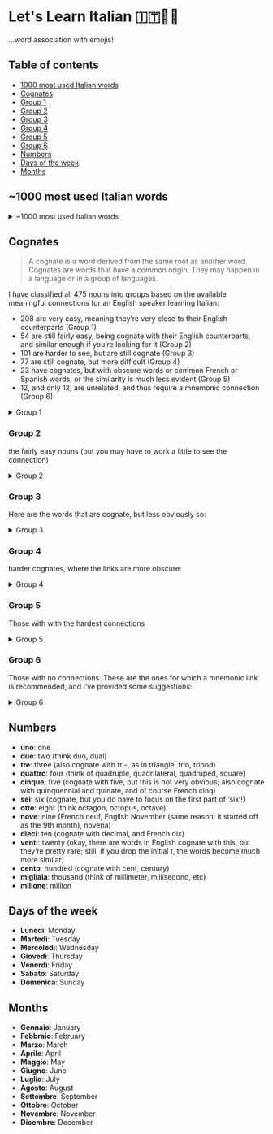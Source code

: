 # Let's Learn Italian 🇮🇹🍕🍝

...word association with emojis!

## Table of contents
- [1000 most used Italian words](#most-used-words)
- [Cognates](#cognates)
 - [Group 1](#cognates-group-1)
 - [Group 2](#cognates-group-2)
 - [Group 3](#cognates-group-3)
 - [Group 4](#cognates-group-4)
 - [Group 5](#cognates-group-5)
 - [Group 6](#cognates-group-6)
- [Numbers](#numbers)
- [Days of the week](#days-of-the-week)
- [Months](#months)

<a name="most-used-words"/>

## ~1000 most used Italian words

<details>
  <summary>~1000 most used Italian words</summary>

- **io**: I
- **il suo**: his
- **che**: that
- **lui**: he
- **era**: was
- **per**: for
- **su**: on
- **sono**: are
- **con**: with
- **essi**: they
- **essere**: be
- **a**: at
- **avere**: have
- **questo**: this
- **da**: from
- **da**: by
- **caldo**: hot
- **parola**: word
- **ma**: but
- **cosa**: what
- **alcuni**: some
- **è**: is
- **esso**: it
- **voi**: you
- **o**: or
- **aveva**: had
- **il**: the
- **di**: of
- **a**: to
- **e**: and
- **un**: a
- **in**: in
- **noi**: we
- **lattina**: can
- **fuori**: out
- **altro**: other
- **erano**: were
- **che**: which
- **fare**: do
- **loro**: their
- **tempo**: time
- **se**: if
- **volontà**: will
- **come**: how
- **suddetto**: said
- **un**: an
- **ogni**: each
- **dire**: tell
- **fa**: does
- **set**: set
- **tre**: three
- **desiderare**: want
- **aria**: air
- **bene**: well
- **anche**: also
- **giocare**: play
- **piccolo**: small
- **fine**: end
- **mettere**: put
- **casa**: home 
- **leggere**: read
- **mano**: hand
- **porto**: port
- **grande**: large
- **compitare**: spell
- **aggiungere**: add
- **anche**: even
- **terra**: land
- **qui**: here
- **mosto**: must
- **grande**: big
- **alto**: high
- **tale**: such
- **seguire**: follow
- **atto**: act
- **perché**: why
- **chiedere**: ask
- **maschi**: men
- **cambiamento**: change
- **è andato**: went
- **luce**: light
- **tipo**: kind
- **spento**: off
- **bisogno**: need
- **casa**: house 🏠
- **immagine**: picture
- **provare**: try
- **noi**: us
- **di nuovo**: again
- **animale**: animal
- **punto**: point
- **madre**: mother
- **mondo**: world
- **vicino**: near
- **costruire**: build
- **se stesso**: self
- **terra**: earth 
- **padre**: father
- **qualsiasi**: any
- **nuovo**: new
- **lavoro**: work
- **parte**: part
- **prendere**: take
- **ottenere**: get
- **posto**: place
- **fatto**: made
- **vivere**: live
- **dove**: where
- **dopo**: after
- **indietro**: back
- **poco**: little
- **solo**: only
- **turno**: round
- **uomo**: man
- **anno**: year
- **è venuto**: came
- **spettacolo**: show
- **ogni**: every
- **buono**: good
- **me**: me
- **dare**: give
- **il nostro**: our
- **sotto**: under
- **nome**: name
- **molto**: very
- **attraverso**: through
- **solo**: just
- **forma**: form
- **frase**: sentence
- **grande**: great
- **pensare**: think
- **dire**: say
- **aiutare**: help
- **basso**: low
- **linea**: line
- **differire**: differ
- **turno**: turn
- **causa**: cause
- **molto**: much
- **dire**: mean
- **prima**: before
- **spostare**: move
- **diritto**: right
- **ragazzo**: boy
- **vecchio**: old
- **troppo**: too
- **stesso**: same
- **lei**: she
- **tutto**: all
- **ci**: there
- **quando**: when
- **su**: up
- **uso**: use
- **il tuo**: your
- **modo**: way
- **circa**: about
- **molti**: many
- **allora**: then
- **loro**: them
- **scrivere**: write
- **sarebbe**: would
- **come**: like
- **così**: so
- **queste**: these
- **lei**: her
- **lungo**: long
- **rendere**: make
- **cosa**: thing
- **vedere**: see
- **lui**: him
- **ha**: has
- **guardare**: look
- **di più**: more
- **giorno**: day
- **potuto**: could
- **andare**: go
- **venire**: come
- **ha fatto**: did
- **numero**: number
- **suono**: sound
- **no**: no
- **più**: most
- **persone**: people
- **il mio**: my
- **oltre**: over
- **sapere**: know
- **acqua**: water 💧
- **di**: than
- **chiamata**: call
- **primo**: first
- **che**: who
- **può**: may
- **giù**: down
- **lato**: side
- **stato**: been
- **ora**: now
- **trovare**: find
- **testa**: head
- **stare in piedi**: stand
- **proprio**: own
- **pagina**: page 📃
- **dovrebbe**: should
- **paese**: country
- **fondare**: found
- **risposta**: answer
- **scuola**: school 🏫
- **crescere**: grow
- **studio**: study
- **ancora**: still
- **imparare**: learn
- **impianto**: plant 🌱
- **copertura**: cover
- **cibo**: food
- **sole**: sun 🌞
- **quattro**: four
- **fra**: between
- **stato**: state
- **mantenere**: keep
- **occhio**: eye 👁
- **mai**: never
- **ultimo**: last
- **lasciare**: let
- **pensiero**: thought
- **città**: city
- **albero**: tree 🌲
- **attraversare**: cross
- **fattoria**: farm 
- **difficile**: hard
- **inizio**: start
- **forza**: might
- **storia**: story
- **sega**: saw
- **lontano**: far
- **mare**: sea
- **disegnare**: draw
- **sinistra**: left
- **tardi**: late
- **run**: run
- **non**: don’t
- **mentre**: while
- **stampa**: press
- **close**: close
- **notte**: night
- **reale**: real
- **vita**: life
- **pochi**: few
- **nord**: north
- **libro**: book
- **portare**: carry
- **ha preso**: took
- **scienza**: science
- **mangiare**: eat
- **camera**: room
- **amico**: friend
- **ha iniziato**: began
- **idea**: idea
- **pesce**: fish
- **montagna**: mountain 🏔
- **stop**: stop
- **una volta**: once
- **base**: base
- **sentire**: hear
- **cavallo**: horse 🐴
- **taglio**: cut
- **sicuro**: sure
- **orologio**: watch ⌚️
- **colore**: color
- **volto**: face
- **legno**: wood 
- **principale**: main
- **aperto**: open
- **sembrare**: seem
- **insieme**: together
- **prossimo**: next
- **bianco**: white
- **bambini**: children
- **inizio**: begin
- **ottenuto**: got
- **camminare**: walk
- **esempio**: example
- **alleviare**: ease
- **carta**: paper
- **gruppo**: group
- **sempre**: always
- **musica**: music 🎼
- **quelli**: those
- **entrambi**: both
- **marchio**: mark
- **spesso**: often
- **lettera**: letter
- **fino a quando**: until
- **miglio**: mile
- **fiume**: river
- **auto**: car 🚗
- **piedi**: feet 🦶
- **cura**: care
- **secondo**: second
- **abbastanza**: enough
- **pianura**: plain
- **ragazza**: girl
- **solito**: usual
- **giovane**: young
- **pronto**: ready
- **sopra**: above
- **mai**: ever
- **rosso**: red
- **elenco**: list
- **anche se**: though
- **sentire**: feel
- **Discussioni**: talk
- **uccello**: bird 🦜
- **presto**: soon
- **corpo**: body
- **cane**: dog 🐶
- **famiglia**: family
- **diretto**: direct
- **posa**: pose
- **lasciare**: leave
- **canzone**: song
- **misurare**: measure
- **porta**: door 🚪
- **prodotto**: product
- **nero**: black
- **breve**: short
- **numerale**: numeral
- **classe**: class
- **vento**: wind 💨
- **domanda**: question
- **accadere**: happen
- **integrale**: complete
- **nave**: ship 🛳
- **area**: area
- **metà**: half
- **rock**: rock 
- **ordine**: order
- **fuoco**: fire 🔥
- **sud**: south
- **problema**: problem
- **pezzo**: piece
- **ha detto**: told
- **sapeva**: knew
- **passare**: pass
- **da**: since
- **top**: top
- **tutto**: whole
- **re**: king 
- **strada**: street
- **pollice**: inch
- **moltiplicare**: multiply
- **niente**: nothing
- **corso**: course
- **soggiornare**: stay
- **ruota**: wheel
- **completo**: full
- **vigore**: force
- **blu**: blue
- **oggetto**: object
- **decidere**: decide
- **superficie**: surface
- **profondità**: deep
- **luna**: moon 🌚
- **isola**: island 🏝
- **piede**: foot
- **sistema**: system
- **occupato**: busy
- **test**: test
- **record**: record
- **barca**: boat
- **comune**: common
- **oro**: gold 
- **possibile**: possible
- **piano**: plane
- **vece**: stead
- **asciutto**: dry
- **meraviglia**: wonder
- **ridere**: laugh
- **migliaia**: thousand
- **fa**: ago
- **corse**: ran
- **controllare**: check
- **gioco**: game
- **forma**: shape
- **uguagliare**: equate
- **caldo**: hot
- **perdere**: miss
- **portato**: brought
- **calore**: heat
- **neve**: snow
- **pneumatico**: tire
- **portare**: bring
- **sì**: yes
- **lontano**: distant
- **riempire**: fill
- **est**: east
- **dipingere**: paint
- **lingua**: language
- **tra**: among
- **unità**: unit
- **potenza**: power
- **città**: town
- **fine**: fine
- **certo**: certain
- **volare**: fly
- **cadere**: fall
- **portare**: lead
- **grido**: cry
- **scuro**: dark
- **macchina**: machine
- **nota**: note
- **aspettare**: wait
- **piano**: plan
- **figura**: figure
- **stella**: star
- **scatola**: box
- **sostantivo**: noun
- **campo**: field
- **resto**: rest
- **corretto**: correct
- **in grado di**: able
- **libbra**: pound
- **done**: done
- **bellezza**: beauty
- **unità**: drive
- **sorgeva**: stood
- **contenere**: contain
- **frontale**: front
- **insegnare**: teach
- **settimana**: week
- **finale**: final
- **ha dato**: gave
- **verde**: green
- **oh**: oh
- **veloce**: quick
- **sviluppare**: develop
- **oceano**: ocean
- **caldo**: warm
- **gratuito**: free
- **minuto**: minute
- **forte**: strong
- **speciale**: special
- **mente**: mind
- **dietro**: behind
- **chiaro**: clear
- **coda**: tail
- **produrre**: produce
- **fatto**: fact
- **spazio**: space
- **sentito**: heard
- **migliore**: best
- **ora**: hour
- **meglio**: better
- **vero**: true
- **durante**: during
- **ricordare**: remember
- **passo**: step
- **presto**: early
- **tenere**: hold
- **ovest**: west
- **terra**: ground
- **interesse**: interest
- **raggiungere**: reach
- **veloce**: fast
- **verbo**: verb
- **cantare**: sing
- **ascoltare**: listen
- **tavolo**: table
- **viaggi**: travel
- **meno**: less
- **mattina**: morning
- **semplice**: simple
- **alcuni**: several
- **vocale**: vowel
- **verso**: toward
- **guerra**: war
- **porre**: lay
- **contro**: against
- **modello**: pattern
- **lento**: slow
- **centro**: center
- **amore**: love 
- **persona**: person
- **soldi**: money 💵
- **servire**: serve
- **apparire**: appear
- **strada**: road
- **mappa**: map 🗺
- **pioggia**: rain
- **regola**: rule
- **governare**: govern
- **tirare**: pull
- **freddo**: cold
- **avviso**: notice
- **voce**: voice
- **energia**: energy
- **caccia**: hunt
- **probabile**: probable
- **letto**: bed 🛏
- **fratello**: brother
- **uovo**: egg
- **giro**: ride
- **cella**: cell
- **credere**: believe
- **forse**: perhaps
- **scegliere**: pick
- **improvviso**: sudden
- **contare**: count
- **piazza**: square 
- **motivo**: reason
- **lunghezza**: length
- **rappresentare**: represent
- **arte**: art
- **soggetto**: subject
- **regione**: region
- **dimensione**: size
- **variare**: vary
- **risolvere**: settle
- **parlare**: speak
- **peso**: weight
- **generale**: general
- **ghiaccio**: ice 
- **materia**: matter
- **cerchio**: circle
- **coppia**: pair
- **includere**: include
- **divide**: divide
- **sillaba**: syllable
- **feltro**: felt
- **grande**: grand
- **palla**: ball
- **ancora**: yet
- **onda**: wave
- **cadere**: drop
- **cuore**: heart
- **am**: am
- **presente**: present
- **pesante**: heavy
- **danza**: dance
- **motore**: engine
- **posizione**: position
- **braccio**: arm
- **ampio**: wide
- **vela**: sail
- **materiale**: material
- **frazione**: fraction
- **foresta**: forest 
- **sedersi**: sit
- **gara**: race
- **finestra**: window
- **negozio**: store 
- **estate**: summer
- **treno**: train 🚂
- **sonno**: sleep
- **dimostrare**: prove
- **solitario**: lone
- **gamba**: leg
- **esercizio**: exercise
- **muro**: wall
- **prendere**: catch
- **monte**: mount
- **desiderio**: wish
- **cielo**: sky
- **pensione**: board
- **gioia**: joy
- **inverno**: winter
- **sat**: sat
- **scritto**: written
- **selvaggio**: wild
- **strumento**: instrument
- **tenere**: kept
- **vetro**: glass
- **erba**: grass 
- **mucca**: cow 🐮
- **lavoro**: job
- **bordo**: edge
- **segno**: sign
- **visita**: visit
- **passato**: past
- **morbido**: soft
- **divertimento**: fun
- **luminoso**: bright
- **gas**: gas
- **tempo**: weather
- **mese**: month
- **milione**: million
- **sopportare**: bear
- **finitura**: finish
- **felice**: happy
- **speranza**: hope
- **fiore**: flower
- **vestire**: clothe
- **strano**: strange
- **gone**: gone
- **commercio**: trade
- **melodia**: melody
- **viaggio**: trip
- **ufficio**: office
- **ricevere**: receive
- **fila**: row
- **bocca**: mouth
- **esatto**: exact
- **simbolo**: symbol
- **morire**: die
- **meno**: least
- **difficoltà**: trouble
- **shout**: shout
- **tranne**: except
- **ha scritto**: wrote
- **seme**: seed 
- **tono**: tone
- **aderire**: join
- **suggerire**: suggest
- **pulito**: clean
- **pausa**: break
- **signora**: lady
- **cantiere**: yard
- **salire**: rise
- **male**: bad
- **colpo**: blow
- **olio**: oil 
- **sangue**: blood 
- **toccare**: touch
- **è cresciuto**: grew
- **cent**: cent
- **mescolare**: mix
- **team**: team
- **filo**: wire
- **costo**: cost
- **perso**: lost
- **marrone**: brown
- **indossare**: wear
- **giardino**: garden
- **pari**: equal
- **inviato**: sent
- **scegliere**: choose
- **caduto**: fell
- **adattarsi**: fit
- **flusso**: flow
- **fiera**: fair
- **banca**: bank
- **raccogliere**: collect
- **salvare**: save
- **controllo**: control
- **decimale**: decimal
- **orecchio**: ear
- **altro**: else
- **abbastanza**: quite
- **rotto**: broke
- **caso**: case
- **mezzo**: middle
- **uccidere**: kill
- **figlio**: son
- **lago**: lake
- **momento**: moment
- **scala**: scale
- **forte**: loud
- **primavera**: spring
- **osservare**: observe
- **bambino**: child
- **dritto**: straight
- **consonante**: consonant
- **nazione**: nation
- **dizionario**: dictionary
- **latte**: milk 🥛
- **velocità**: speed
- **metodo**: method
- **organo**: organ
- **pagare**: pay
- **età**: age
- **sezione**: section
- **vestito**: dress
- **nube**: cloud ⛅️
- **sorpresa**: surprise
- **tranquillo**: quiet
- **pietra**: stone
- **piccolo**: tiny
- **salita**: climb
- **fresco**: cool
- **design**: design
- **povero**: poor
- **lotto**: lot
- **esperimento**: experiment
- **fondo**: bottom
- **chiave**: key 🔑
- **ferro**: iron
- **singolo**: single
- **bastone**: stick
- **appartamento**: flat
- **venti**: twenty
- **pelle**: skin
- **sorriso**: smile 😄
- **piega**: crease
- **foro**: hole
- **salto**: jump
- **bambino**: baby 👶
- **otto**: eight
- **villaggio**: village
- **si incontrano**: meet
- **radice**: root
- **acquistare**: buy
- **aumentare**: raise
- **risolvere**: solve
- **metallo**: metal
- **se**: whether
- **spingere**: push
- **sette**: seven
- **paragrafo**: paragraph
- **terzo**: third
- **deve**: shall
- **tenuto**: held
- **capelli**: hair
- **descrivere**: describe
- **cuoco**: cook
- **piano**: floor
- **o**: either
- **risultato**: result
- **bruciare**: burn
- **collina**: hill
- **sicuro**: safe
- **gatto**: cat 😸
- **secolo**: century
- **considerare**: consider
- **tipo**: type
- **legge**: law
- **bit**: bit
- **costa**: coast
- **copia**: copy
- **frase**: phrase
- **silenzioso**: silent
- **alto**: tall
- **sabbia**: sand
- **suolo**: soil
- **rotolo**: roll
- **temperatura**: temperature
- **dito**: finger
- **industria**: industry
- **valore**: value
- **lotta**: fight
- **bugia**: lie
- **battere**: beat
- **eccitare**: excite
- **naturale**: natural
- **vista**: view
- **senso**: sense
- **capitale**: capital
- **non sarà**: won’t
- **sedia**: chair
- **pericolo**: danger
- **frutta**: fruit
- **ricco**: rich
- **spesso**: thick
- **soldato**: soldier
- **processo**: process
- **operare**: operate
- **pratica**: practice
- **separato**: separate
- **difficile**: difficult
- **medico**: doctor 
- **per favore**: please
- **proteggere**: protect
- **mezzogiorno**: noon
- **raccolto**: crop
- **moderno**: modern
- **elemento**: element
- **colpire**: hit
- **studente**: student
- **angolo**: corner
- **partito**: party
- **fornitura**: supply
- **la cui**: whose
- **individuare**: locate
- **anello**: ring
- **carattere**: character
- **insetto**: insect 
- **catturato**: caught
- **periodo**: period
- **indicare**: indicate
- **radio**: radio
- **raggio**: spoke
- **atomo**: atom
- **umano**: human
- **storia**: history
- **effetto**: effect
- **elettrico**: electric
- **aspettare**: expect
- **osso**: bone 🦴
- **ferrovia**: rail
- **immaginare**: imagine
- **fornire**: provide
- **concordare**: agree
- **così**: thus
- **dolce**: gentle
- **donna**: woman
- **capitano**: captain
- **indovinare**: guess
- **necessario**: necessary
- **tagliente**: sharp
- **ala**: wing
- **creare**: create
- **prossimo**: neighbor
- **lavaggio**: wash
- **pipistrello**: bat 🦇
- **piuttosto**: rather
- **folla**: crowd
- **mais**: corn
- **confrontare**: compare
- **poesia**: poem
- **stringa**: string
- **campana**: bell 🔔
- **dipendere**: depend
- **carne**: meat
- **strofinare**: rub
- **tubo**: tube
- **famoso**: famous
- **dollaro**: dollar
- **ruscello**: stream
- **paura**: fear
- **vista**: sight
- **sottile**: thin
- **triangolo**: triangle
- **pianeta**: planet 
- **fretta**: hurry
- **capo**: chief
- **colonia**: colony
- **orologio**: clock 🕐
- **miniera**: mine
- **cravatta**: tie 
- **inserire**: enter
- **maggiore**: major
- **fresco**: fresh
- **ricerca**: search
- **inviare**: send
- **giallo**: yellow
- **pistola**: gun 
- **consentire**: allow
- **stampa**: print
- **morto**: dead
- **spot**: spot
- **deserto**: desert
- **tuta**: suit
- **corrente**: current
- **ascensore**: lift
- **rosa**: rose 🌹
- **arrivare**: arrive
- **master**: master
- **pista**: track
- **genitore**: parent
- **riva**: shore
- **divisione**: division
- **foglio**: sheet
- **sostanza**: substance
- **favorire**: favor
- **collegare**: connect
- **Messaggio**: post
- **spendere**: spend
- **accordo**: chord
- **grasso**: fat
- **felice**: glad
- **originale**: original
- **quota**: share
- **stazione**: station
- **papà**: dad
- **pane**: bread 🍞
- **carica**: charge
- **corretto**: proper
- **bar**: bar
- **offerta**: offer
- **segmento**: segment
- **schiavo**: slave
- **anatra**: duck
- **immediato**: instant
- **mercato**: market
- **grado**: degree
- **popolare**: populate
- **pulcino**: chick
- **caro**: dear
- **nemico**: enemy
- **rispondere**: reply
- **bevanda**: drink
- **verificarsi**: occur
- **supporto**: support
- **discorso**: speech
- **natura**: nature
- **gamma**: range
- **vapore**: steam
- **moto**: motion
- **sentiero**: path
- **liquido**: liquid
- **log**: log
- **significava**: meant
- **quoziente**: quotient
- **denti**: teeth
- **guscio**: shell
- **collo**: neck
- **ossigeno**: oxygen
- **zucchero**: sugar
- **morte**: death
- **piuttosto**: pretty
- **abilità**: skill
- **donne**: women
- **stagione**: season
- **soluzione**: solution
- **magnete**: magnet
- **argento**: silver
- **grazie**: thank
- **ramo**: branch
- **partita**: match
- **suffisso**: suffix
- **particolarmente**: especially
- **fico**: fig
- **impaurito**: afraid
- **enorme**: huge
- **sorella**: sister
- **acciaio**: steel
- **discutere**: discuss
- **avanti**: forward
- **simile**: similar
- **guidare**: guide
- **esperienza**: experience
- **punteggio**: score
- **mela**: apple
- **comprato**: bought
- **portato**: led
- **pece**: pitch
- **cappotto**: coat
- **massa**: mass
- **scheda**: card
- **banda**: band
- **corda**: rope
- **slittamento**: slip
- **vittoria**: win
- **sognare**: dream
- **sera**: evening
- **condizione**: condition
- **alimentazione**: feed
- **strumento**: tool
- **totale**: total
- **di base**: basic
- **odore**: smell
- **valle**: valley
- **né**: nor
- **doppio**: double
- **sedile**: seat
- **continuare**: continue
- **blocco**: block
- **grafico**: chart
- **cappello**: hat 🧢
- **vendere**: sell
- **successo**: success
- **azienda**: company
- **sottrarre**: subtract
- **evento**: event
- **particolare**: particular
- **affare**: deal
- **nuoto**: swim 🏊‍♀️
- **termine**: term
- **opposto**: opposite
- **moglie**: wife
- **scarpa**: shoe
- **spalla**: shoulder
- **spread**: spread
- **organizzare**: arrange
- **campo**: camp
- **inventare**: invent
- **cotone**: cotton
- **nascita**: born
- **determinare**: determine
- **quarto di gallone**: quart
- **nove**: nine
- **camion**: truck
- **rumore**: noise
- **livello**: level
- **possibilità**: chance
- **raccogliere**: gather
- **negozio**: shop
- **tratto**: stretch
- **gettare**: throw
- **shine**: shine
- **proprietà**: property
- **colonna**: column
- **molecola**: molecule
- **selezionare**: select
- **sbagliato**: wrong
- **grigio**: gray
- **ripetizione**: repeat
- **richiedere**: require
- **ampio**: broad
- **preparare**: prepare
- **sale**: salt 🧂
- **naso**: nose
- **plurale**: plural
- **rabbia**: anger
- **richiesta**: claim
- **continente**: continent
</details>

<a name="cognates"/>

## Cognates

> A cognate is a word derived from the same root as another word. Cognates are words that have a common origin. They may happen in a language or in a group of languages.

I have classified all 475 nouns into groups based on the available meaningful connections for an English speaker learning Italian:

- 208 are very easy, meaning they’re very close to their English counterparts (Group 1)
- 54 are still fairly easy, being cognate with their English counterparts, and similar enough if you’re looking for it (Group 2)
- 101 are harder to see, but are still cognate (Group 3)
- 77 are still cognate, but more difficult (Group 4)
- 23 have cognates, but with obscure words or common French or Spanish words, or the similarity is much less evident (Group 5)
- 12, and only 12, are unrelated, and thus require a mnemonic connection (Group 6)

<a name="cognates-group-1"/>

<details>
  <summary>Group 1</summary>

- **abilità**: skill, ability
- **accordo**: accord, agreement, chord (mus.)
- **animale**: animal
- **appartamento**: apartment, flat
- **area**: area
- **arte**: art
- **atomo**: atom
- **atto**: act
- **auto**: car (automobile)
- **banca**: bank
- **banda**: band
- **bar**: bar
- **base**: base
- **bit**: bit
- **blocco**: block
- **bordo**: edge, border
- **campo**: field, camp
- **capitale**: capital
- **capitano**: captain
- **carattere**: character
- **caso**: case
- **causa**: cause
- **cella**: cell
- **cent**: cent
- **centro**: center
- **città**: city, town
- **classe**: class
- **colonia**: colony
- **colonna**: column
- **colore**: color
- **commercio**: trade, commerce
- **condizione**: condition
- **consonante**: consonant
- **continente**: continent
- **controllo**: control
- **copia**: copy
- **corda**: rope, cord
- **corrente**: current
- **corso**: course
- **costa**: coast
- **costo**: cost
- **cotone**: cotton
- **cuoco**: cook
- **cura**: care, treatment, cure
- **danza**: dance
- **decimale**: decimal
- **deserto**: desert
- **difficoltà**: trouble, difficulty
- **discussioni**: discussion, argument
- **divisione**: division
- **dizionario**: dictionary
- **dollaro**: dollar
- **effetto**: effect
- **elemento**: element
- **energia**: energy
- **esempio**: example
- **esercizio**: exercise
- **esperienza**: experience
- **esperimento**: experiment
- **est**: east
- **evento**: event
- **famiglia**: family
- **fatto**: fact
- **feltro**: felt
- **fico**: fig
- **fiera**: fair, exhibition
- **figura**: figure
- **finale**: final
- **finitura**: finish
- **foresta**: forest
- **forma**: form, shape
- **forza**: force, strength
- **frase**: sentence, phrase
- **frazione**: fraction
- **frutta**: fruit
- **gas**: gas
- **gatto**: cat
- **giardino**: garden
- **gruppo**: group
- **idea**: idea
- **industria**: industry
- **insetto**: insect
- **interesse**: interest
- **lettera**: letter
- **liquido**: liquid
- **linea**: line
- **livello**: level
- **log**: log
- **lotto**: lot
- **macchina**: machine
- **magnete**: magnet
- **mais**: maize, corn
- **mappa**: map
- **marchio**: mark
- **massa**: mass
- **materia**: matter
- **materiale**: material
- **melodia**: melody
- **messaggio**: message
- **modello**: model, pattern
- **motivo**: reason, motive
- **metallo**: metal
- **metodo**: method
- **minuto**: minute
- **molecola**: molecule
- **momento**: moment
- **montagna**: mountain
- **monte**: mount, mountain
- **moto**: motion
- **motore**: engine, motor
- **musica**: music
- **natura**: nature
- **nazione**: nation
- **nome**: name
- **nord**: north
- **nota**: note
- **numerale**: numeral
- **numero**: number
- **oceano**: ocean
- **offerta**: offer
- **oggetto**: object
- **olio**: oil
- **ora**: hour
- **ordine**: order
- **organo**: organ
- **pagina**: page
- **palla**: ball
- **papà**: dad
- **paragrafo**: paragraph
- **parte**: part
- **partito**: party
- **pausa**: pause, break
- **periodo**: period
- **persona**: person
- **persone**: people
- **pistola**: gun
- **porto**: port
- **posa**: pose
- **posizione**: position
- **possibilità**: possibility, chance
- **pratica**: practice
- **presente**: present
- **problema**: problem
- **processo**: process
- **prodotto**: product
- **proprietà**: property
- **punto**: point
- **quarto**:di gallone, quart
- **quota**: share, portion, quota
- **quoziente**: quotient
- **radio**: radio
- **record**: record
- **regione**: region
- **resto**: rest
- **risultato**: result
- **rock**: rock
- **rosa**: rose
- **sale**: salt
- **scala**: scale
- **scienza**: science
- **scuola**: school
- **segmento**: segment
- **segno**: sign — also signal
- **senso**: sense
- **sistema**: system
- **sezione**: section
- **sillaba**: syllable
- **simbolo**: symbol
- **soluzione**: solution
- **sorpresa**: surprise
- **sostanza**: substance
- **spazio**: space
- **stato**: state
- **stazione**: station
- **storia**: story, history
- **strada**: street, road
- **stringa**: string
- **strumento**: instrument, tool
- **studente**: student
- **studio**: study
- **successo**: success
- **sud**: south
- **suffisso**: suffix
- **supporto**: support
- **tavolo**: table
- **team**: team
- **temperatura**: temperature
- **termine**: term
- **test**: test
- **tipo**: type
- **tono**: tone
- **totale**: total
- **treno**: train
- **triangolo**: triangle
- **tubo**: tube
- **turno**: turn
- **ufficio**: office
- **umano**: human
- **unità**: unit, unity
- **uso**: use
- **valle**: valley
- **valore**: value
- **vapore**: steam, vapor / vapour
- **velocità**: speed, velocity
- **verbo**: verb
- **vigore**: force, vigor / vigour
- **villaggio**: village
- **visita**: visit
- **vittoria**: win, victory

</details>

<a name="cognates-group-2"/>

### Group 2

the fairly easy nouns (but you may have to work a little to see the connection)

<details>
  <summary>Group 2</summary>
 
- **acqua**: water — aqua, aquatic
- **amico**: friend — amicable, Spanish amigo
- **angolo**: corner — angle
- **anno**: year — annual
- **amore**: love — amorous, French amour
- **bambino**: child, baby
- **barca**: boat — barge, barque
- **bellezza**: beauty — belle (the belle of the ball)
- **bevanda**: drink — beverage
- **cane**: dog — canine
- **carne**: meat — carnivore
- **casa**: home, house — well-known in English from the Spanish casa; also cognate with French chez (to, at), as in chez moi (at my house)
- **cavallo**: horse — cavalry
- **cielo**: sky — ceiling
- **collo**: neck — collar
- **corpo**: body — corpse
- **cravatta**: tie — cravat
- **denti**: teeth — dental, dentist
- **dimensione**: size — dimension
- **discorso**: speech, discourse
- **donna**: woman — madonna, dame
- **erba**: grass — herb
- **fine**: end — final, also French fin
- **fratello**: brother — fraternal, fraternity
- **libro**: book — library
- **lingua**: language — cognates, also linguistics, lingo
- **luna**: moon — lunar
- **madre**: mother — cognates, also maternal, maternity
- **mano**: hand — manuscript (written by hand), also French main, Spanish mano
- **mare**: sea — marine, maritime
- **mente**: mind — cognates, also mental
- **meraviglia**: wonder — marvel, marvellous
- **mercato**: market — cognates, also merchant, mercantile
- **morte**: death — mortal, mortality
- **naso**: nose — cognates, also nasal
- **nave**: ship — nautical, navy, navigate
- **pneumatico**: tyre / tire — pneumatic tyre
- **poesia**: poem — also poetry, poetic
- **posto**: place, spot — post, position
- **potenza**: power — potent
- **regola**: rule — cognates, also regulate, regular
- **risposta**: answer — response, riposte
- **salto**: jump — saltatory, saltation, also French sauter
- **sangue**: blood — sanguinary, sanguine, exsanguinate, also French sang, Spanish sangre
- **signora**: lady — cognate with senior, sire
- **sole**: sun — solar
- **stella**: star — stellar
- **terra**: land, earth, ground — terrestrial, also French terre
- **tratto**: stretch (of road, river, land) — tract
- **uomo**: man — human
- **vento**: wind — cognates, also ventilate
- **vista**: view, sight — vista
- **vita**: life — vital
</details>

<a name="cognates-group-3"/>

### Group 3

Here are the words that are cognate, but less obviously so:


<details>
  <summary>Group 3</summary>
 
- **alimentazione**: supply, feed, diet — alimentary (canal), alimentation
- **anello**: ring — annulus, annular.
- **aria**: air — aura, air, aerate, aerial
- **avviso**: notice, advice, advertisement
- **calore**: heat — calorie, calorific
- **campana**: bell — is in fact the word for a church bell in English, but this is not a well-known word! also cognate with campanology, the study of bells
- **canzone**: song — chant, French chanson
- **capelli**: hair — capillary (because capillary veins are as fine as hair)
- **capo**: chief — capo (come into English through the portrayals of the mafia), capital, per capita
- **cappello**: hat — cap
- **coda**: tail — coda, caudal, caudate.
- **copertura**: cover — cover, covert
- **desiderio**: wish — desire
- **dito**: finger — digit
- **divertimento**: fun — diversion
- **fattoria**: farm — factor (meaning someone who acts as a business agent, especially a manager of a landed estate)
- **ferro**: iron — ferric, meaning related to iron; also French fer
- **ferrovia**: railway — ‘iron way’, A railway is an iron way, ferric via
- **fila**: row — file (in the sense of people in a row, moving ‘in file’)
- **finestra**: window —  defenestrate, also French fenêtre, Spanish fenestra, German Fenster
- **fiore**: flower — floral, flower; also Spanish flor, French fleur
- **flusso**: flow — cognate with flux (when something’s in flux, it’s still in flow)
- **foglio**: sheet, leaf — folio, foliate, exfoliate
- **fondo**: bottom — fundamental, profound.
- **genitore**: parent — progenitor, genitive
- **gioia**: joy
- **giorno**: day — journal, also French jour, journée
- **grado**: degree, level, grade — grade, gradient
- **grafico**: chart — graph, graphic
- **guerra**: war — guerilla, also French guerre
- **immagine**: picture — image, imagine
- **impianto**: plant — implant, plant
- **isola**: island — isle, isolated
- **lago**: lake — lagoon
- **lato**: side — lateral (relating to the side), quadrilateral (four-sided)
- **latte**: milk — latte (milky coffee), lactose, lactating
- **lavaggio**: wash — lave, lavatory, launder
- **lavoro**: work, job — labour/labor
- **libbra**: pound — this is why the abbreviation for pound is lb. (from Latin libra), also French livre, Spanish libra, and the zodiac sign Libra
- **luce**: light — lux, lucent, translucent
- **lunghezza**: length — from lungo, meaning long
- **maschi**: men — macho, masculine
- **mattina**: morning — matins (an early morning church service), also French matin
- **medico**: doctor — medic, medical
- **mese**: month — cognate with menses, trimester (3 months), semester (six months); also Spanish mes and French mois
- **mezzogiorno**: noon — break it down into mezzo-giorno = mid-day
- **miglio**: mile — cognates, and related to migliaia, thousand, from the Roman mile being 1000 paces
- **miniera**: mine — cognates
- **modo**: manner, way — mode
- **mondo**: world — mundane (worldly, belonging to the world), also French monde, Spanish mundo
- **muro**: wall — mural, immured
- **nascita**: birth — nascent, renaissance
- **negozio**: store, shop — negotiate
- **nemico**: enemy — inimical, enemy
- **notte**: night — nocturnal, and indeed night
- **nube**: cloud — nebula, nebulous
- **onda**: wave — undulate
- **oro**: gold — auric, French or
- **orologio**: watch, clock — horology
- **ossigeno**: oxygen — cognates
- **osso**: bone — ossify
- **ovest**: west — cognates, also French ouest, Spanish oeste
- **padre**: father — padre, pater, paternal, paternity
- **pane**: bread — French pain, as in pain au chocolat; also Spanish pan
- **passo**: step — pace
- **pensiero**: thought — pensive, also French penser
- **pensione**: board — pension
- **pesce**: fish — Pisces, piscatory, also Spanish pez, and French poisson
- **pezzo**: piece — cognates (also, you can think of a piece of pizza!)
- **pianeta**: planet — cognates
- **piano**: plane, plan, floor — cognates
- **piazza**: square, plaza — plaza
- **piede**: foot — pedal, pedestrian, also French pied, Spanish pie
- **piedi**: feet — as before
- **pista**: track — French piste, as in the English expression "off piste"
- **porta**: door — portal, also French porte
- **primavera**: spring — prima is cognate with primary (1st) and vera with vernal (relating to spring)
- **prossimo**: neighbor — proximal, proximate
- **radice**: root — radish
- **re**: king — rex
- **riva**: shore — river
- **rotolo**: roll — rotate, roll
- **ruota**: wheel — rotate, rota
- **sedia**: chair — sedan chair, sedentary
- **sedile**: seat — ditto
- **seme**: seed — semen
- **soggetto**: subject — cognates
- **soldato**: soldier — cognates
- **soldi**: money — solid, an old coin called the solidus, also French sol, sou
- **sorella**: sister — sorority, also French sœur, Spanish sor
- **speranza**: hope — esperance, desperate (out of hope), also Spanish esperanza, French espérer
- **spettacolo**: show — spectacle
- **suolo**: soil — cognate with French sol, Spanish suelo
- **suono**: sound — cognates, also French son, Spanish son, sueno
- **superficie**: surface — superficial
- **uovo**: egg — ovary, also French œuf, Spanish huevo
- **viaggio**: trip — voyage
- **vocale**: vowel — vocal (because vowels are voiced by the vocal cords with little restriction on them, in an open way)
- **voce**: voice — cognates
- **volontà**: will — voluntary
- **zucchero**: sugar — cognates

</details>
 
<a name="cognates-group-4"/>

###  Group 4

harder cognates, where the links are more obscure:


<details>
  <summary>Group 4</summary>
 
- **acciaio**: steel — the common root means sharp; cognate with acid, acerbic, acrimony
- **ala**: wing — cognate with alar, agile, axle
- **albero**: tree — cognate with arbor, arboreal, arboretum, also French arbre
- **azienda**: company — cognate with hacienda
- **bastone**: stick — cognate with bâton
- **caccia**: hunt — cognate with catch
- **camera**: room — used in the expression in camera, and cognate with bicameral, chamber, cabaret
- **camion**: truck — comes from French camion, which has passed the word into many languages, including English; may derive from chemin, meaning way, path (see Spanish camino)
- **cappotto**: coat — cognate with cape
- **carica**: charge (as in attack), load — cognates, also car, chariot (think of a chariot charge and a car's load)
- **carta**: paper — cognate with card, chart
- **cerchio**: circle — cognates, also circus
- **chiamata**: call — cognate with claim, declaim, proclaim
- **chiave**: key — cognate with clavis, clavichord, clavicle, clef
- **collina**: hill — cognates, also column, colliculus (anatomical term)
- **colpo**: blow — cognate with the English/French word coup (coup de foudre, coup d'état, coup de grâce)
- **coppia**: pair — cognate with couple; could also think of copied
- **cosa**: thing — cognate with cause, also French chose
- **cuore**: heart — cognate with core, accord, also French cœur
- **domanda**: question, request, demand — cognate with demand
- **estate**: summer — cognate with estivate/aestivate, estival/aestival, also French été
- **età**: age — cognate with eternal, eon
- **figlio**: son — cognate with filial, also French fils
- **filo**: wire — cognate with filament, file
- **fiume**: river — cognate with fluvial, flume, fluent, fluid
- **folla**: crowd — cognate with full, folk, also French foule
- **fornitura**: supply — cognate with furniture, furnish
- **foro**: hole — cognate with door, forum, forensic
- **fretta**: hurry — cognate with Fr frit, meaning fried (as in pommes frites), and indeed English fry, fried
- **fuoco**: fire — cognate with focus (think of the hearth historically being the focus of the home or room)
- **gamba**: leg — cognate with gambol, and French jambe
- **gamma**: range — cognate with gamut, and of course the Greek letter gamma (but this doesn't point to the meaning in the same way)
- **ghiaccio**: ice — cognate with glacier, and French glace (ice, ice cream)
- **gioco**: game — cognate with joke, juggle, also French jeu, Spanish juego
- **giro**: ride, tour, turn — cognate with gyrate
- **grido**: cry — may be cognate with cry, also Spanish gritar
- **inverno**: winter — cognate with hibernate, also French hiver
- **lattina**: can, tin (diminutive of latta, meaning the same thing) — cognate with lath, lattice (all to do with being thin, narrow)
- **legge**: law — cognate with legal
- **legno**: wood — cognate with ligneous, lignite
- **letto**: bed — cognate with litter (think of the litter used for carrying the sick or wounded, not trash), also French lit
- **lotta**: fight, struggle — cognate with lock, locket, through a root meaning to bend, twist; also French lutte, Spanish lucha
- **mela**: apple — cognate with melon
- **metà**: half — cognate with median, mediate
- **moglie**: wife — cognate with moll, mollify, Molly
- **neve**: snow — cognate with Nevada, névé, nival, and indeed snow; also French neige, Spanish nieve
- **occhio**: eye — cognate with ocular, oculist, monocle, and indeed eye; also Spanish ojo
- **orecchio**: ear — cognate with aural, auricular, ear, also ‎French oreille
- **paese**: country — cognate with peace, also French pays, Spanish país
- **parola**: word — cognate with palaver, parole, parlay, parable, also Spanish palabra
- **paura**: fear — cognate with French peur (also quite similar to fear)
- **pece**: pitch — cognates
- **pelle**: skin — cognate with pelt, pellagra, film
- **pericolo**: danger, peril
- **peso**: weight — cognate with suspend, pound, expense, pensive
- **piega**: crease, fold, pleat — cognate with pleat, replica, duplicate
- **pietra**: stone — cognate with petrify (literally, turn to stone), also French pierre, Spanish piedra
- **pulcino**: chick — cognate with pullet, also French poulet, poule
- **punteggio**: score — may be cognate with point (as in score a point)
- **rabbia**: anger, rabies — cognate with rabies, rage
- **raccolto**: crop — cognate with recollect, collect
- **raggio**: radius, spoke — cognate with radius
- **ramo**: branch — cognate with root, ramus, ramification (branching)
- **ricerca**: search, research —  cognates, also French chercher (Cherchez la femme!)
- **richiesta**: claim, request, demand — cognate with require, request
- **rumore**: noise — cognate with rumour
- **schiavo**: slave — cognates
- **secolo**: century — secular (from the Latin saeculum meaning generation, century, and also worldly), also French siècle, Spanish siglo
- **sega**: saw — cognate with saw, dissect, secant, segment (notice the cutting theme)
- **sonno**: sleep — cognate with somnolent
- **sostantivo**: noun — cognate with substantive, with core of word (stant) cognate with stand; think of a noun as a substantive thing that stands, that is, a concrete object
- **spalla**: shoulder — cognate with spatula, spatulate (think of the broad, flat nature of the shoulder blade), epaulettes, also Spanish espalda
- **tempo**: weather — cognate with tempo, tempest, also French temps, Spanish tiempo
- **vece**: stead, place (as in, in my place, in my stead) — cognate with vice versa, vice (meaning in place of, subordinate to), also week, vicissitude, vicar
- **vela**: sail — cognate with veil, velum (a thin membrane like a veil)
- **vestito**: dress — cognate with vestiment, vest, divest
- **vetro**: glass — cognate with vitreous, vitrify, also French verre, vitre, and Spanish vidrio

</details>
 
<a name="cognates-group-5"/>

### Group 5

Those with with the hardest connections

<details>
  <summary>Group 5</summary>

- **anatra**: duck — cognate with an obscure English word, anatine, also German Ente
- **bisogno**: need — cognate with French besoin; a possible keyword for those unfamiliar with this word is bison
- **bocca**: mouth — another obscure cognate: buccal (relating to the cheek), also French bouche (as in Fermez la bouche!)
- **braccio**: arm, branch — cognate with brachial; not cognate with branch, but similarity useful
- **bugia**: lie — cognate with boast
- **cambiamento**: a change, shift, turn — cognate with change, although not very obvious; perhaps clearer if you know that cambiamento derives from cambiare, to change, and the English comes from French changier
- **guscio**: shell — may be cognate with cyst
- **pioggia**: rain — cognate with pluvial, flood, float, also French pluie
- **pipistrello**: bat — used to be vipistrello, which makes the link to cognates vespers (evening prayers) and western (where the sun sets) more obvious
- **pollice**: inch, thumb — cognate with obscure word pollical (of the thumb), also French pouce (thumb, inch)
- **ruscello**: stream — cognate with rivulet, also French ruisseau (but may be easier to go with a keyword: the rushing stream)
- **sabbia**: sand — cognates from a root meaning to pour, also French sable
- **salita**: climb — cognate with saltatory, saltation, also French sauter
- **scarpa**: shoe — cognate with sharp, derives from Gothic word meaning sharp object with pointed ends, because shoes had a pointed end?
- **sentiero**: path — cognate with French sentier, Spanish sendero; apparently not cognate with send, sent, but PIE root word *sent- meant to go, to travel, so could be considered so
- **sera**: evening — here's an obscure cognate that some might know: serotine (a bat); more familiarly probably: French soir (as in bonsoir), and Spanish sera
- **settimana**: week — cognate with September, through the sept=7 connection; also French semaine, Spanish semana
- **slittamento**: slip, sliding — not cognate, but similarity sufficient for imagining so
- **sorriso**: smile — cognate with risible (laughable) and riant (laughing); sorriso derives from Latin sub-rideo (below a laugh, as it were); also cognate with French sourire, souriant
- **stagione**: season — cognate with station, also Spanish estación
- **taglio**: cut — cognate with tagliatelle, intaglio
- **testa**: head — cognate with French tête, Spanish testa
- **uccello**: bird — cognate with avian, aviary, also French oiseau
 
</details>
 
 
<a name="cognates-group-6"/>

### Group 6

Those with no connections. These are the ones for which a mnemonic link is recommended, and I’ve provided some suggestions:


<details>
  <summary>Group 6</summary>
 
- **cantiere**: shipyard, building site — canter into the yard
- **cibo**: food — chip (actually cognate with ciborium, a receptacle for communion wafers, if you happen to know it; also Spanish cebo)
- **elenco**: list — elect to the list
- **gara**: race — cheer the race
- **mucca**: cow — moo cow
- **partita**: (sports) match, game — participate in the game (actually cognate with a musical term in English, if you happen to know it)
- **ragazza**: girl / ragazzo, boy — ragged urchin
- **scatola**: box — casket
- **scheda**: card — the schedule is written on the card
- **se**:stesso, self — stetson
- **tuta**: suit (sweatsuit, tracksuit, overalls) — tutu
- **volto**: face — think of the expression volte face

</details>

<a name="numbers"/>

## Numbers

- **uno**: one
- **due**: two (think duo, dual)
- **tre**: three (also cognate with tri-, as in triangle, trio, tripod)
- **quattro**: four (think of quadruple, quadrilateral, quadruped, square)
- **cinque**: five (cognate with five, but this is not very obvious; also cognate with quinquennial and quinate, and of course French cinq)
- **sei**: six (cognate, but you do have to focus on the first part of ‘six’!)
- **otto**: eight (think octagon, octopus, octave)
- **nove**: nine (French neuf, English November (same reason: it started off as the 9th month), novena)
- **dieci**: ten (cognate with decimal, and French dix)
- **venti**: twenty (okay, there are words in English cognate with this, but they’re pretty rare; still, if you drop the initial t, the words become much more similar)
- **cento**: hundred (cognate with cent, century)
- **migliaia**: thousand (think of millimeter, millisecond, etc)
- **milione**: million

<a name="days-of-the-week"/>

## Days of the week

- **Lunedì**: Monday
- **Martedì**: Tuesday
- **Mercoledì**: Wednesday
- **Giovedì**: Thursday
- **Venerdì**: Friday
- **Sabato**: Saturday
- **Domenica**: Sunday

<a name="months"/>

## Months

- **Gennaio**: January
- **Febbraio**: February
- **Marzo**: March
- **Aprile**: April
- **Maggio**: May
- **Giugno**: June
- **Luglio**: July
- **Agosto**: August
- **Settembre**: September
- **Ottobre**: October
- **Novembre**: November
- **Dicembre**: December
